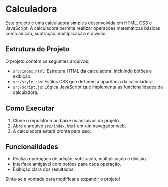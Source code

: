 # Calculadora

Este projeto é uma calculadora simples desenvolvida em HTML, CSS e JavaScript. A calculadora permite realizar operações matemáticas básicas como adição, subtração, multiplicação e divisão.

## Estrutura do Projeto

O projeto contém os seguintes arquivos:

- `src/index.html`: Estrutura HTML da calculadora, incluindo botões e exibição.
- `src/style.css`: Estilos CSS que definem a aparência da calculadora.
- `src/script.js`: Lógica JavaScript que implementa as funcionalidades da calculadora.

## Como Executar

1. Clone o repositório ou baixe os arquivos do projeto.
2. Abra o arquivo `src/index.html` em um navegador web.
3. A calculadora estará pronta para uso.

## Funcionalidades

- Realiza operações de adição, subtração, multiplicação e divisão.
- Interface amigável com botões para cada operação.
- Exibição clara dos resultados.

Sinta-se à vontade para modificar e expandir o projeto!